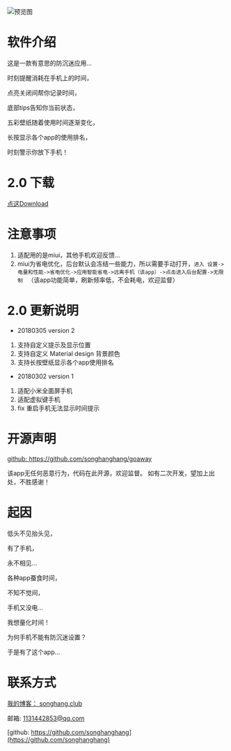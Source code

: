 ![预览图](https://wx4.sinaimg.cn/mw690/006292TQgy1fp2xd16zz6j30pm0iedn4.jpg)

# 软件介绍

  这是一款有意思的防沉迷应用...

  时刻提醒消耗在手机上的时间，

  点亮关闭间帮你记录时间，

  底部tips告知你当前状态，

  五彩壁纸随着使用时间逐渐变化，

  长按显示各个app的使用排名，

  时刻警示你放下手机！

# 2.0 下载 

 [点这Download](https://www.pgyer.com/dIUF)

# 注意事项
 
1. 适配用的是miui，其他手机欢迎反馈...
2. miui为省电优化，后台默认会冻结一些能力，所以需要手动打开，`进入 设置->电量和性能->省电优化->应用智能省电->远离手机（该app）->点击进入后台配置->无限制 ` （该app功能简单，刷新频率低，不会耗电，欢迎监督）

# 2.0 更新说明

  * 20180305 version 2

 1. 支持自定义提示及显示位置
 2. 支持自定义 Material design 背景颜色
 3. 支持长按壁纸显示各个app使用排名
 
 * 20180302 version 1

 1. 适配小米全面屏手机
 2. 适配虚拟键手机
 3. fix 重启手机无法显示时间提示

# 开源声明
[github: https://github.com/songhanghang/goaway ](https://github.com/songhanghang/goaway)

该app无任何恶意行为，代码在此开源，欢迎监督。
如有二次开发，望加上出处，不胜感谢！

# 起因
 低头不见抬头见，
 
 有了手机，
 
 永不相见...
 

 各种app蚕食时间，
 
 不知不觉间，
 
 手机又没电...
 
 
 我想量化时间！
 
 为何手机不能有防沉迷设置？
 
 于是有了这个app...
 
# 联系方式
 
[我的博客： songhang.club](http://songhang.club)

 邮箱: 1131442853@qq.com

[github: https://github.com/songhanghang](https://github.com/songhanghang)
